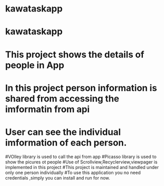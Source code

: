 # kawataskapp
# kawataskapp

# This project shows the details of people in App
# In this project person information is shared from accessing the imformatin from api
# User can see the individual imformation of each person.
#VOlley library is used to call the api from app
#Picasso library is used to show the picures ot people
#Use of Scrollview,Recyclerview,viewpager is implemented in this project
#This project is maintained and handled under only one person individually
#To use this application you no need credentials ,simply you can install and run for now.



